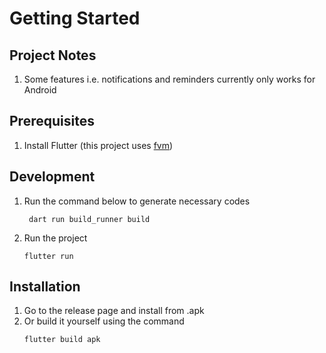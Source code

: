 # Getting Started

## Project Notes
1. Some features i.e. notifications and reminders currently only works for Android

## Prerequisites
1. Install Flutter (this project uses [fvm](https://fvm.app/))

## Development
1. Run the command below to generate necessary codes
   ```shell
    dart run build_runner build
2. Run the project
   ```shell
   flutter run

## Installation
1. Go to the release page and install from .apk
2. Or build it yourself using the command
   ```shell
   flutter build apk
